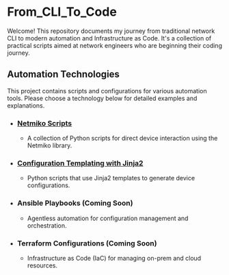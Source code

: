 # From_CLI_To_Code

Welcome! This repository documents my journey from traditional network CLI to modern automation and Infrastructure as Code. It's a collection of practical scripts aimed at network engineers who are beginning their coding journey.

## Automation Technologies

This project contains scripts and configurations for various automation tools. Please choose a technology below for detailed examples and explanations.

* ### [Netmiko Scripts](./netmiko/README.md)
    * A collection of Python scripts for direct device interaction using the Netmiko library.

* ### [Configuration Templating with Jinja2](./jinja2/README.md)
    * Python scripts that use Jinja2 templates to generate device configurations.

* ### Ansible Playbooks (Coming Soon)
    * Agentless automation for configuration management and orchestration.

* ### Terraform Configurations (Coming Soon)
    * Infrastructure as Code (IaC) for managing on-prem and cloud resources.
